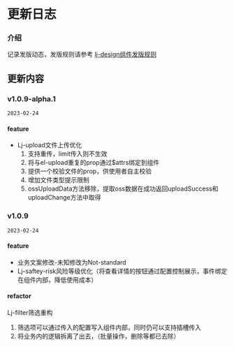 # 更新日志

### 介绍

记录发版动态，发版规则请参考 [lj-design组件发版规则](https://lengjingqicai.feishu.cn/docs/doccnbpAF9S5kkG3GU4YeJKx6Kh)


## 更新内容

### v1.0.9-alpha.1
`2023-02-24`
#### feature
- Lj-upload文件上传优化
  1. 支持重传，limit传入则不生效
  2. 将与el-upload重复的prop通过$attrs绑定到组件
  3. 提供一个校验文件的prop，供使用者自主校验
  4. 增加文件类型提示限制
  5. ossUploadData方法移除，提取oss数据在成功返回uploadSuccess和uploadChange方法中取得

### v1.0.9
`2023-02-24`
#### feature
- 业务文案修改-未知修改为Not-standard
- Lj-saftey-risk风险等级优化（将查看详情的按钮通过配置控制展示，事件绑定在组件内部，降低使用成本）
#### refactor
Lj-filter筛选重构
  1. 筛选项可以通过传入的配置写入组件内部，同时仍可以支持插槽传入
  2. 将业务内的逻辑拆离了出去，（批量操作，删除等都已去除） 

